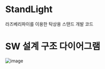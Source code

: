 # StandLight
라즈베리파이를 이용한 탁상용 스탠드 개발 코드

# SW 설계 구조 다이어그램

![image](https://user-images.githubusercontent.com/91487566/190301449-7460d0d9-766e-4df3-b6f6-7cc01508e04f.png)
